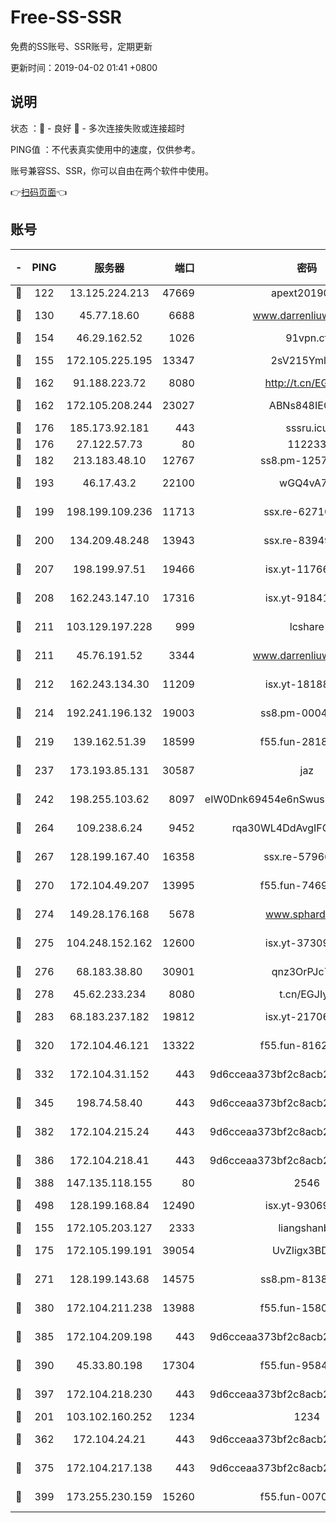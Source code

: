 # Free-SS-SSR

免费的SS账号、SSR账号，定期更新

更新时间：2019-04-02 01:41 +0800

## 说明

状态     ：🙂 - 良好 🙁 - 多次连接失败或连接超时

PING值   ：不代表真实使用中的速度，仅供参考。

账号兼容SS、SSR，你可以自由在两个软件中使用。

👉[扫码页面](https://liesauer.github.io/Free-SS-SSR/)👈

## 账号

|-|PING|服务器|端口|密码|加密方式|区域|
|:----:|:----:|:-----:|-----:|:----:|:----:|:----:|
|🙂|122|13.125.224.213|47669|apext2019001|chacha20|KR|
|🙂|130|45.77.18.60|6688|www.darrenliuwei.com|aes-256-cfb|JP|
|🙂|154|46.29.162.52|1026|91vpn.cf|rc4-md5|RU|
|🙂|155|172.105.225.195|13347|2sV215YmlGvf|aes-256-cfb|JP|
|🙂|162|91.188.223.72|8080|http://t.cn/EGJIyrl|rc4-md5|RU|
|🙂|162|172.105.208.244|23027|ABNs848IEOQh|aes-256-cfb|JP|
|🙂|176|185.173.92.181|443|sssru.icu|rc4-md5|RU|
|🙂|176|27.122.57.73|80|112233|chacha20|CN|
|🙂|182|213.183.48.10|12767|ss8.pm-12571490|rc4-md5|RU|
|🙂|193|46.17.43.2|22100|wGQ4vA7D|aes-256-gcm|RU|
|🙂|199|198.199.109.236|11713|ssx.re-62710201|aes-256-cfb|US|
|🙂|200|134.209.48.248|13943|ssx.re-83949387|aes-256-cfb|US|
|🙂|207|198.199.97.51|19466|isx.yt-11766801|aes-256-cfb|US|
|🙂|208|162.243.147.10|17316|isx.yt-91841269|aes-256-cfb|US|
|🙂|211|103.129.197.228|999|lcshare|aes-256-cfb|CN|
|🙂|211|45.76.191.52|3344|www.darrenliuwei.com|aes-256-cfb|AU|
|🙂|212|162.243.134.30|11209|isx.yt-18188143|aes-256-cfb|US|
|🙂|214|192.241.196.132|19003|ss8.pm-00046267|aes-256-cfb|US|
|🙂|219|139.162.51.39|18599|f55.fun-28185958|aes-256-cfb|SG|
|🙂|237|173.193.85.131|30587|jaz|aes-256-cfb|US|
|🙂|242|198.255.103.62|8097|eIW0Dnk69454e6nSwuspv9DmS201tQ0D|aes-256-cfb|US|
|🙂|264|109.238.6.24|9452|rqa30WL4DdAvgIFG6Fs3znzTa|aes-256-cfb|FR|
|🙂|267|128.199.167.40|16358|ssx.re-57966944|aes-256-cfb|SG|
|🙂|270|172.104.49.207|13995|f55.fun-74699479|aes-256-cfb|SG|
|🙂|274|149.28.176.168|5678|www.sphard.com|aes-256-cfb|SG|
|🙂|275|104.248.152.162|12600|isx.yt-37309873|aes-256-cfb|SG|
|🙂|276|68.183.38.80|30901|qnz3OrPJc7Tk|aes-256-cfb|GB|
|🙂|278|45.62.233.234|8080|t.cn/EGJIyrl|rc4-md5|CA|
|🙂|283|68.183.237.182|19812|isx.yt-21706828|aes-256-cfb|SG|
|🙂|320|172.104.46.121|13322|f55.fun-81625110|aes-256-cfb|SG|
|🙂|332|172.104.31.152|443|9d6cceaa373bf2c8acb22e60b6a58be6|aes-256-cfb|US|
|🙂|345|198.74.58.40|443|9d6cceaa373bf2c8acb22e60b6a58be6|aes-256-cfb|US|
|🙂|382|172.104.215.24|443|9d6cceaa373bf2c8acb22e60b6a58be6|aes-256-cfb|US|
|🙂|386|172.104.218.41|443|9d6cceaa373bf2c8acb22e60b6a58be6|aes-256-cfb|US|
|🙂|388|147.135.118.155|80|2546|chacha20|US|
|🙂|498|128.199.168.84|12490|isx.yt-93069094|aes-256-cfb|SG|
|🙂|155|172.105.203.127|2333|liangshanbo|chacha20|JP|
|🙂|175|172.105.199.191|39054|UvZligx3BDaG|aes-256-cfb|JP|
|🙂|271|128.199.143.68|14575|ss8.pm-81386371|aes-256-cfb|SG|
|🙂|380|172.104.211.238|13988|f55.fun-15804066|aes-256-cfb|US|
|🙂|385|172.104.209.198|443|9d6cceaa373bf2c8acb22e60b6a58be6|aes-256-cfb|US|
|🙂|390|45.33.80.198|17304|f55.fun-95842337|aes-256-cfb|US|
|🙂|397|172.104.218.230|443|9d6cceaa373bf2c8acb22e60b6a58be6|aes-256-cfb|US|
|🙁|201|103.102.160.252|1234|1234|rc4-md5|JP|
|🙁|362|172.104.24.21|443|9d6cceaa373bf2c8acb22e60b6a58be6|aes-256-cfb|US|
|🙁|375|172.104.217.138|443|9d6cceaa373bf2c8acb22e60b6a58be6|aes-256-cfb|US|
|🙁|399|173.255.230.159|15260|f55.fun-00704819|aes-256-cfb|US|
